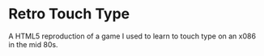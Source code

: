 # Retro Touch Type

A HTML5 reproduction of a game I used to learn to touch type on an x086 in the mid 80s.
